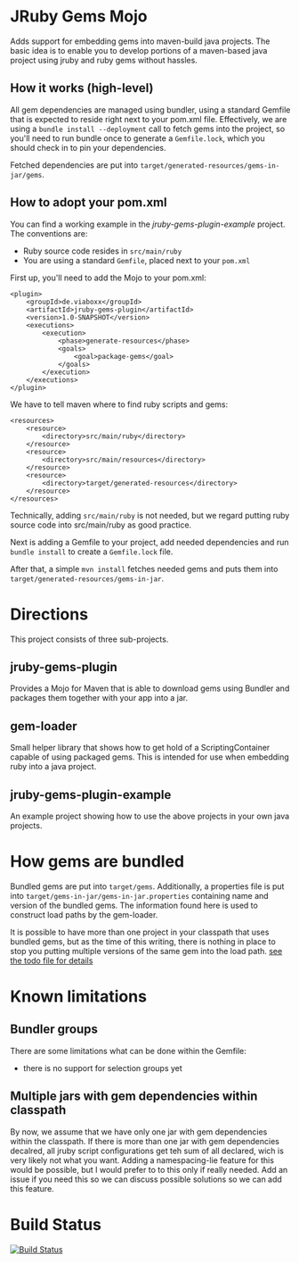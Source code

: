 JRuby Gems Mojo
===============
Adds support for embedding gems into maven-build java projects. The basic idea is to 
enable you to develop portions of a maven-based java project using jruby and ruby gems 
without hassles.

How it works (high-level)
-------------------------
All gem dependencies are managed using bundler, using a standard Gemfile that is expected 
to reside right next to your pom.xml file. Effectively, we are using a 
`bundle install --deployment` call to fetch gems into the project, so you'll need to run 
bundle once to generate a `Gemfile.lock`, which you should check in to pin your dependencies.

Fetched dependencies are put into `target/generated-resources/gems-in-jar/gems`.

How to adopt your pom.xml
-------------------------
You can find a working example in the _jruby-gems-plugin-example_ project. The conventions are:

* Ruby source code resides in `src/main/ruby`
* You are using a standard `Gemfile`, placed next to your `pom.xml`

First up, you'll need to add the Mojo to your pom.xml:

    <plugin>
        <groupId>de.viaboxx</groupId>
        <artifactId>jruby-gems-plugin</artifactId>
        <version>1.0-SNAPSHOT</version>
        <executions>
            <execution>
                <phase>generate-resources</phase>
                <goals>
                    <goal>package-gems</goal>
                </goals>
            </execution>
        </executions>
    </plugin>

We have to tell maven where to find ruby scripts and gems:

    <resources>
        <resource>
            <directory>src/main/ruby</directory>
        </resource>
        <resource>
            <directory>src/main/resources</directory>
        </resource>
        <resource>
            <directory>target/generated-resources</directory>
        </resource>
    </resources>

Technically, adding `src/main/ruby` is not needed, but we regard putting ruby source 
code into src/main/ruby as good practice.

Next is adding a Gemfile to your project, add needed dependencies and run `bundle install` to 
create a `Gemfile.lock` file.

After that, a simple `mvn install` fetches needed gems and puts them into 
`target/generated-resources/gems-in-jar`.

Directions
==========
This project consists of three sub-projects.

jruby-gems-plugin
-----------------
Provides a Mojo for Maven that is able to download gems using Bundler and packages
them together with your app into a jar.

gem-loader
----------
Small helper library that shows how to get hold of a ScriptingContainer capable of
using packaged gems.
This is intended for use when embedding ruby into a java project.

jruby-gems-plugin-example
-------------------------
An example project showing how to use the above projects in your own java projects.

How gems are bundled
====================
Bundled gems are put into `target/gems`. Additionally, a properties file is put into
`target/gems-in-jar/gems-in-jar.properties` containing name and version of the bundled gems. The information found here
is used to construct load paths by the gem-loader.

It is possible to have more than one project in your classpath that uses bundled gems, but as the time of this writing,
there is nothing in place to stop you putting multiple versions of the same gem into the load path. [see the todo file for details](/viaboxxsystems/jruby-gems-mojo/blob/master/todo.md)

Known limitations
=================

Bundler groups
--------------

There are some limitations what can be done within the Gemfile:
* there is no support for selection groups yet

Multiple jars with gem dependencies within classpath
----------------------------------------------------
By now, we assume that we have only one jar with gem dependencies within the classpath. If there is more 
than one jar with gem dependencies decalred, all jruby script configurations get teh sum of all declared,
wich is very likely not what you want. Adding a namespacing-lie feature for this would be possible, but I 
would prefer to to this only if really needed. Add an issue if you need this so we can discuss possible 
solutions so we can add this feature.

Build Status
============

[![Build Status](https://secure.travis-ci.org/viaboxxsystems/jruby-gems-mojo.png)](http://travis-ci.org/viaboxxsystems/jruby-gems-mojo])